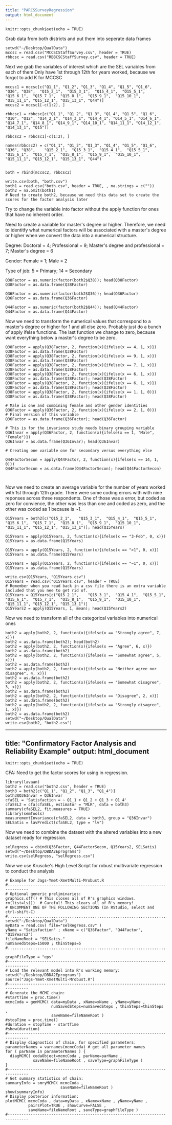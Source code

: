 ```yaml
---
title: "PARCSSurveyRegression"
output: html_document
---
```


```{r setup, include=FALSE}
knitr::opts_chunk$set(echo = TRUE)
```
Grab data from both districts and put them into seperate data frames
```{r}
setwd("~/Desktop/QualData")
mccsc = read.csv("MCCSCStaffSurvey.csv", header = TRUE)
rbbcsc = read.csv("RBBCSCStaffSurvey.csv", header = TRUE)
```
Next we grab the variables of interest which are the SEL variables from each of them
Only have 1st through 12th for years worked, because we forgot to add K for MCCSC
```{r}
mccsc1 = mccsc[c("Q1_1", "Q1_2", "Q1_3", "Q1_4", "Q1_5", "Q1_6", "Q36", "Q38",	"Q15_2_1",	"Q15_3_1",	"Q15_4_1",	"Q15_5_1",	"Q15_6_1",	"Q15_7_1",	"Q15_8_1",	"Q15_9_1",	"Q15_10_1",	"Q15_11_1",	"Q15_12_1",	"Q15_13_1", "Q44")]
mccsc2 = mccsc1[-c(1:2), ]

rbbcsc1 = rbbcsc[c("Q1_1", "Q1_2", "Q1_3", "Q1_4", "Q1_5", "Q1_6", "Q10", "Q12", "Q14_2_1", "Q14_3_1", "Q14_4_1", "Q14_5_1", "Q14_6_1", "Q14_7_1", "Q14_8_1", "Q14_9_1", "Q14_10_1", "Q14_11_1", "Q14_12_1", "Q14_13_1", "Q15")]

rbbcsc2 = rbbcsc1[-c(1:2), ]

names(rbbcsc2) = c("Q1_1", "Q1_2", "Q1_3", "Q1_4", "Q1_5", "Q1_6", "Q36", "Q38",	"Q15_2_1",	"Q15_3_1",	"Q15_4_1",	"Q15_5_1",	"Q15_6_1",	"Q15_7_1",	"Q15_8_1",	"Q15_9_1",	"Q15_10_1",	"Q15_11_1",	"Q15_12_1",	"Q15_13_1", "Q44")


both = rbind(mccsc2, rbbcsc2)

write.csv(both, "both.csv")
both1 = read.csv("both.csv", header = TRUE, , na.strings = c(""))
both2 = na.omit(both1)
# Need to create both2, because we need this data set to create the scores for the factor analysis later
```
Try to change the variable into factor without the apply function for ones that have no inherent order.

Need to create a variable for master's degree or higher.  Therefore, we need to identitfy what numerical factors will be associated with a master's degree or higher when we convert the data into a numerical structure.

Degree: Doctoral = 4; Professional = 9; Master's degree and professional  = 7; Master's degree = 6

Gender: Female = 1; Male = 2

Type of job: 5 = Primary; 14 = Secondary 
```{r}
Q38Factor = as.numeric(factor(both2$Q38)); head(Q38Factor)
Q38Factor = as.data.frame(Q38Factor)

Q36Factor = as.numeric(factor(both2$Q36)); head(Q36Factor)
Q36Factor = as.data.frame(Q36Factor)

Q44Factor = as.numeric(factor(both2$Q44)); head(Q44Factor)
Q44Factor = as.data.frame(Q44Factor)

```
Now we need to transform the numerical values that correspond to a master's degree or higher for 1 and all else zero. Probably just do a bunch of apply ifelse functions.  The last function we change to zero, because want everything below a master's degree to be zero.
```{r}
Q38Factor = apply(Q38Factor, 2, function(x){ifelse(x == 4, 1, x)})
Q38Factor = as.data.frame(Q38Factor)
Q38Factor = apply(Q38Factor, 2, function(x){ifelse(x == 9, 1, x)})
Q38Factor = as.data.frame(Q38Factor)
Q38Factor = apply(Q38Factor, 2, function(x){ifelse(x == 7, 1, x)})
Q38Factor = as.data.frame(Q38Factor)
Q38Factor = apply(Q38Factor, 2, function(x){ifelse(x == 6, 1, x)})
Q38Factor = as.data.frame(Q38Factor); head(Q38Factor)
Q38Factor = apply(Q38Factor, 2, function(x){ifelse(x == 6, 1, x)})
Q38Factor = as.data.frame(Q38Factor); head(Q38Factor)
Q38Factor = apply(Q38Factor, 2, function(x){ifelse(x == 1, 1, 0)})
Q38Factor = as.data.frame(Q38Factor); head(Q38Factor)

# Male is one and combining female and other gender identities
Q36Factor = apply(Q36Factor, 2, function(x){ifelse(x == 2, 1, 0)})
# Final version of this variable
Q36Factor = as.data.frame(Q36Factor); head(Q36Factor)

# This is for the invariance study needs binary grouping variable
Q36Invar = apply(Q36Factor, 2, function(x){ifelse(x == 1, "Male", "Female")})
Q36Invar = as.data.frame(Q36Invar); head(Q36Invar)

# Creating one variable one for secondary versus everything else 

Q44FactorSecon = apply(Q44Factor, 2, function(x){ifelse(x == 14, 1, 0)})
Q44FactorSecon = as.data.frame(Q44FactorSecon); head(Q44FactorSecon)



```

Now we need to create an average variable for the number of years worked with 1st through 12th grade.
There were some coding errors with with nine reponses across three respondents.  One of those was a error, but coded as zero for convience, the other was less than one and coded as zero, and the other was coded as 1 because is ~1.
```{r}
Q15Years = both2[c("Q15_2_1",	"Q15_3_1",	"Q15_4_1",	"Q15_5_1",	"Q15_6_1",	"Q15_7_1",	"Q15_8_1",	"Q15_9_1",	"Q15_10_1",	"Q15_11_1",	"Q15_12_1",	"Q15_13_1")]; head(Q15Years)

Q15Years = apply(Q15Years, 2, function(x){ifelse(x == "3-Feb", 0, x)})
Q15Years = as.data.frame(Q15Years)

Q15Years = apply(Q15Years, 2, function(x){ifelse(x == ">1", 0, x)})
Q15Years = as.data.frame(Q15Years)

Q15Years = apply(Q15Years, 2, function(x){ifelse(x == "~1", 0, x)})
Q15Years = as.data.frame(Q15Years)

write.csv(Q15Years, "Q15Years.csv")
Q15Years = read.csv("Q15Years.csv", header = TRUE)
# Remember when you read back in a csv file there is an extra variable included that you nee to get rid of.
Q15Years = Q15Years[c("Q15_2_1",	"Q15_3_1",	"Q15_4_1",	"Q15_5_1",	"Q15_6_1",	"Q15_7_1",	"Q15_8_1",	"Q15_9_1",	"Q15_10_1",	"Q15_11_1",	"Q15_12_1",	"Q15_13_1")]
Q15Years2 = apply(Q15Years, 1, mean); head(Q15Years2)

```


Now we need to transform all of the categorical variables into numerical ones
```{r}
both2 = apply(both2, 2, function(x){ifelse(x == "Strongly agree", 7, x)})
both2 = as.data.frame(both2); head(both2)
both2 = apply(both2, 2, function(x){ifelse(x == "Agree", 6, x)})
both2 = as.data.frame(both2)
both2 = apply(both2, 2, function(x){ifelse(x == "Somewhat agree", 5, x)})
both2 = as.data.frame(both2)
both2 = apply(both2, 2, function(x){ifelse(x == "Neither agree nor disagree", 4, x)})
both2 = as.data.frame(both2)
both2 = apply(both2, 2, function(x){ifelse(x == "Somewhat disagree", 3, x)})
both2 = as.data.frame(both2)
both2 = apply(both2, 2, function(x){ifelse(x == "Disagree", 2, x)})
both2 = as.data.frame(both2)
both2 = apply(both2, 2, function(x){ifelse(x == "Strongly disagree", 1, x)})
both2 = as.data.frame(both2)
setwd("~/Desktop/QualData")
write.csv(both2, "both2.csv")
```


---
title: "Confirmatory Factor Analysis and Reliability Example"
output: html_document
---

```{r setup, include=FALSE}
knitr::opts_chunk$set(echo = TRUE)
```

CFA: Need to get the factor scores for using in regression. 
```{r}
library(lavaan)
both2 = read.csv("both2.csv", header = TRUE)
both3 = both2[c("Q1_1", "Q1_2", "Q1_3", "Q1_4")]
both3$Q36Invar = Q36Invar
cfaSEL = 'Satisfaction = ~ Q1_1 + Q1_2 + Q1_3 + Q1_4'
cfaSEL2 = cfa(cfaSEL, estimator = "MLR", data = both3)
summary(cfaSEL2, fit.measures = TRUE)
library(semTools)
measurementInvariance(cfaSEL2, data = both3, group = "Q36Invar")
SELSatis = lavPredict(cfaSEL2, type = "lv")
```
Now we need to combine the dataset with the altered variables into a new dataset ready for regression.
```{r}
selRegress = cbind(Q36Factor, Q44FactorSecon, Q15Years2, SELSatis)
setwd("~/Desktop/DBDA2Eprograms")
write.csv(selRegress, "selRegress.csv")
```
Now we use Kruscke's High Level Script for robust multivariate regression to conduct the analysis
```{r}
# Example for Jags-Ymet-XmetMulti-Mrobust.R 
#------------------------------------------------------------------------------- 
# Optional generic preliminaries:
graphics.off() # This closes all of R's graphics windows.
rm(list=ls())  # Careful! This clears all of R's memory!
# UNCOMMENT ONE OF THE FOLLOWING SECTIONS (In RStudio, select and ctrl-shift-C)
#.............................................................................
setwd("~/Desktop/QualData")
myData = read.csv( file="selRegress.csv" )
yName = "Satisfaction" ; xName = c("Q36Factor", "Q44Factor", "Q15Years2")
fileNameRoot = "SELSatis-" 
numSavedSteps=15000 ; thinSteps=5
#.............................................................................

graphFileType = "eps" 
#------------------------------------------------------------------------------- 
# Load the relevant model into R's working memory:
setwd("~/Desktop/DBDA2Eprograms")
source("Jags-Ymet-XmetMulti-Mrobust.R")
#------------------------------------------------------------------------------- 
# Generate the MCMC chain:
#startTime = proc.time()
mcmcCoda = genMCMC( data=myData , xName=xName , yName=yName , 
                    numSavedSteps=numSavedSteps , thinSteps=thinSteps , 
                    saveName=fileNameRoot )
#stopTime = proc.time()
#duration = stopTime - startTime
#show(duration)
#------------------------------------------------------------------------------- 
# Display diagnostics of chain, for specified parameters:
parameterNames = varnames(mcmcCoda) # get all parameter names
for ( parName in parameterNames ) {
  diagMCMC( codaObject=mcmcCoda , parName=parName , 
            saveName=fileNameRoot , saveType=graphFileType )
}
#------------------------------------------------------------------------------- 
# Get summary statistics of chain:
summaryInfo = smryMCMC( mcmcCoda , 
                        saveName=fileNameRoot )
show(summaryInfo)
# Display posterior information:
plotMCMC( mcmcCoda , data=myData , xName=xName , yName=yName , 
          pairsPlot=TRUE , showCurve=FALSE ,
          saveName=fileNameRoot , saveType=graphFileType )
#------------------------------------------------------------------------------- 

```

